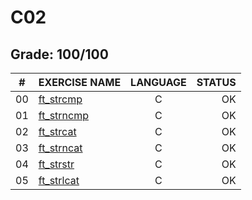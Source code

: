# C02

## Grade: 100/100

|#	|EXERCISE NAME	                      |LANGUAGE	|STATUS		
|:-:|:--								                  |:-:		  |--:			
|00 |[ft_strcmp](./ex00)                  |C        |OK
|01 |[ft_strncmp](./ex01)                 |C        |OK
|02 |[ft_strcat](./ex02)                  |C        |OK
|03 |[ft_strncat](./ex03)                 |C        |OK
|04 |[ft_strstr](./ex04)                  |C        |OK
|05 |[ft_strlcat](./ex05)                 |C        |OK
